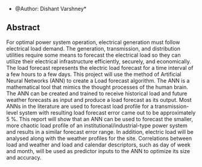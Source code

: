 * @Author: Dishant Varshney*

## Abstract
For optimal power system operation, electrical generation must follow electrical
load demand. The generation, transmission, and distribution utilities require some means to forecast the electrical load so they can utilize their electrical infrastructure efficiently, securely, and economically. The load forecast represents the electric load forecast for a time interval of a few hours to a few days.
This project will use the method of Artificial Neural Networks (ANN) to create a
Load forecast algorithm. The ANN is a mathematical tool that mimics the thought processes of the human brain. The ANN can be created and trained to receive historical load and future weather forecasts as input and produce a load forecast as its output. Most ANNs in the literature are used to forecast load profile for a transmission-level system with resulting load forecast error came out to be approximately 5 %. This report will show that an ANN can be used to forecast the smaller, more chaotic load profile of an institutional/industrial-type power system and results in a similar forecast error range. In addition, electric load will be analysed along with the weather profiles for the site. Correlations between load and weather and load and calendar descriptors, such as day of week and month, will be used as predictor inputs to the ANN to optimize its size and accuracy.
